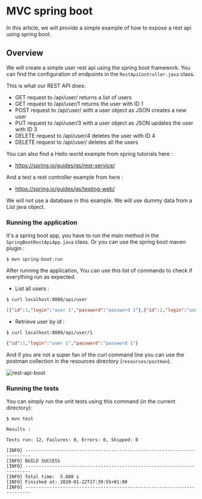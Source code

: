 # MVC spring boot

In this article, we will provide a simple example of how to expose a rest api using spring boot.


## Overview

We will create a simple user rest api using the spring boot framework. You can find the configuration of endpoints in the `RestApiController.java` class.

This is what our REST API does:

* GET request to /api/user/ returns a list of users
* GET request to /api/user/1 returns the user with ID 1
* POST request to /api/user/ with a user object as JSON creates a new user
* PUT request to /api/user/3 with a user object as JSON updates the user with ID 3
* DELETE request to /api/user/4 deletes the user with ID 4
* DELETE request to /api/user/ deletes all the users

You can also find a Hello world example from spring tutorials here :

- https://spring.io/guides/gs/rest-service/

And a test a rest controller example from here :

- https://spring.io/guides/gs/testing-web/

We will not use a database in this example. We will use dummy data from a List java object.

### Running the application

It's a spring boot app, you have to run the main method in the `SpringBootRestApiApp.java` class. Or you can use the spring boot maven plugin :

```shell script
$ mvn spring-boot:run
```

After running the application, You can use this list of commands to check if everything run as expected.

* List all users :

```shell script
$ curl localhost:8080/api/user
```

```json
[{"id":1,"login":"user 1","password":"password 1"},{"id":2,"login":"user 2","password":"password 2"},{"id":3,"login":"user 3","password":"password 3"},{"id":4,"login":"user 4","password":"password 4"},{"id":5,"login":"user 5","password":"password 5"}]
```

* Retrieve user by id :

```shell script
$ curl localhost:8080/api/user/1
```

```json
{"id":1,"login":"user 1","password":"password 1"}
```

And if you are not a super fan of the curl command line you can use the postman collection in the resources directory (`resources/postman`).

![rest-api-boot](https://user-images.githubusercontent.com/16627692/72885451-3a938300-3d08-11ea-99cb-bb587a8e32e8.png)

### Running the tests

You can simply run the unit tests using this command (in the current directory):

```shell script
$ mvn test
```

```log
Results :

Tests run: 12, Failures: 0, Errors: 0, Skipped: 0

[INFO] ------------------------------------------------------------------------
[INFO] BUILD SUCCESS
[INFO] ------------------------------------------------------------------------
[INFO] Total time:  5.888 s
[INFO] Finished at: 2020-01-22T17:39:55+01:00
[INFO] ------------------------------------------------------------------------
```